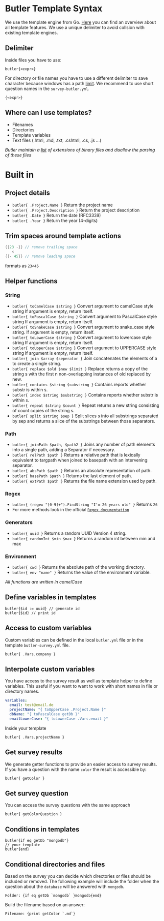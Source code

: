 # Butler Template Syntax

We use the template engine from Go. [Here](https://golang.org/pkg/text/template/) you can find an overview about all template features. We use a unique delimiter to avoid collsion with existing template engines.

## Delimiter

Inside files you have to use:

```
butler{<expr>}
```

For directory or file names you have to use a different delimiter to save character because windows has a path [limit](<https://msdn.microsoft.com/en-us/library/windows/desktop/aa365247(v=vs.85).aspx>). We recommend to use short question names in the `survey-butler.yml`.

```
{<expr>}
```

## Where can I use templates?

* Filenames
* Directories
* Template variables
* Text files (.html, .md, .txt, .cshtml, .cs, .js ...)

_Butler maintain a [list](https://github.com/netzkern/butler/blob/master/commands/template/binary_extensions.go) of extensions of binary files and disallow the parsing of these files_

# Built in

## Project details

* `butler{ .Project.Name }` Return the project name
* `butler{ .Project.Description }` Return the project description
* `butler{ .Date }` Return the date (RFC3339)
* `butler{ .Year }` Return the year (4-digits)

## Trim spaces around template actions

```go
{{23 -}} // remove trailing space
   <
{{- 45}} // remove leading space
```

formats as `23<45`

## Helper functions

### String

* `butler{ toCamelCase $string }` Convert argument to camelCase style string If argument is empty, return itself.
* `butler{ toPascalCase $string }` Convert argument to PascalCase style string If argument is empty, return itself.
* `butler{ toSnakeCase $string }` Convert argument to snake_case style string. If argument is empty, return itself.
* `butler{ toLowerCase $string }` Convert argument to lowercase style string If argument is empty, return itself.
* `butler{ toUpperCase $string }` Convert argument to UPPERCASE style string If argument is empty, return itself.
* `butler{ join $array $seperator }` Join concatenates the elements of a to create a single string.
* `butler{ replace $old $new $limit }` Replace returns a copy of the string s with the first n non-overlapping instances of old replaced by new.
* `butler{ contains $string $substring }` Contains reports whether substr is within s.
* `butler{ index $string $substring }` Contains reports whether substr is within s.
* `butler{ repeat $string $count }` Repeat returns a new string consisting of count copies of the string s.
* `butler{ split $string $sep }` Split slices s into all substrings separated by sep and returns a slice of the substrings between those separators.

### Path

* `butler{ joinPath $path, $path2 }` Joins any number of path elements into a single path, adding a Separator if necessary.
* `butler{ relPath $path }` Returns a relative path that is lexically equivalent to targpath when joined to basepath with an intervening separator.
* `butler{ absPath $path }` Returns an absolute representation of path.
* `butler{ basePath $path }` Returns the last element of path.
* `butler{ extPath $path }` Returns the file name extension used by path.

### Regex

* `butler{ (regex "[0-9]+").FindString "I'm 26 years old" }` Returns `26`
* For more methods look in the official [`Regex documentation`](https://golang.org/pkg/regexp/.)

### Generators

* `butler{ uuid }` Returns a random UUID Version 4 string.
* `butler{ randomInt $min $max }` Returns a random int between min and max

### Environment

* `butler{ cwd }` Returns the absolute path of the working directory.
* `butler{ env "name" }` Returns the value of the environment variable.

_All functions are written in camelCase_

## Define variables in templates

```
butler{$id := uuid} // generate id
butler{$id} // print id
```

## Access to custom variables

Custom variables can be defined in the local `butler.yml` file or in the template `butler-survey.yml` file.

```
butler{ .Vars.company }
```

## Interpolate custom variables

You have access to the survey result as well as template helper to define variables. This useful if you want to want to work with short names in file or directory names.

```yml
variables:
  email: test@email.de
  projectName: "{ toUpperCase .Project.Name }"
  dbName: "{ toPascalCase getDb }"
  emailLowerCase: "{ toLowerCase .Vars.email }"
```

Inside your template
```
butler{ .Vars.projectName }
```

## Get survey results

We generate getter functions to provide an easier access to survey results. If you have a question with the name `color` the result is accessible by:

```
butler{ getColor }
```

## Get survey question

You can access the survey questions with the same approach

```
butler{ getColorQuestion }
```

## Conditions in templates

```
butler{if eq getDb "mongodb"}
// your template
butler{end}
```

## Conditional directories and files

Based on the survey you can decide which directories or files should be included or removed. The following example will include the folder when the question about the `database` will be answered with `mongodb`.

```
Folder: {if eq getDb `mongodb` }mongodb{end}
```

Build the filename based on an answer:

```
Filename: {print getColor `.md`}
```
